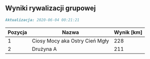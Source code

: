 ## Wyniki rywalizacji grupowej

```markdown
Aktualizacja: 2020-06-04 00:21:21
```

Pozycja | Nazwa | Wynik [km] |
------------ | -------------  | -------------
 1 |Ciosy Mocy aka Ostry Cień Mgły | 228 
 2 |Drużyna A | 211